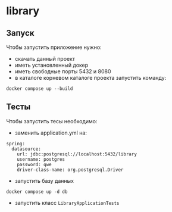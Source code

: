 # library
## Запуск
Чтобы запустить приложение нужно: 
- скачать данный проект
- иметь установленный докер
- иметь свободные порты 5432 и 8080
- в каталоге корневом каталоге проекта запустить команду:
```
docker compose up --build
```
## Тесты
Чтобы запустить тесы необходимо:
- заменить application.yml на:
```
spring:
  datasource:
    url: jdbc:postgresql://localhost:5432/library
    username: postgres
    password: qwe
    driver-class-name: org.postgresql.Driver
```
- запустить базу данных
```
docker compose up -d db 
```
- запустить класс ```LibraryApplicationTests```
